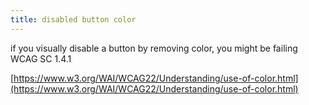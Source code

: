 ```yaml
---
title: disabled button color
---
```


if you visually disable a button by removing color, you might be failing WCAG SC 1.4.1

[https://www.w3.org/WAI/WCAG22/Understanding/use-of-color.html](https://www.w3.org/WAI/WCAG22/Understanding/use-of-color.html)
